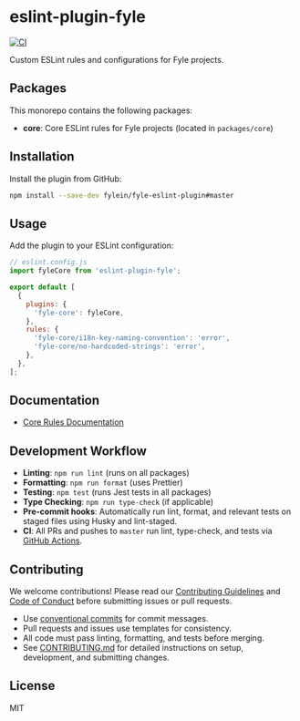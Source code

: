 # eslint-plugin-fyle

[![CI](https://github.com/fylein/fyle-eslint-plugin/actions/workflows/ci.yml/badge.svg)](https://github.com/fylein/fyle-eslint-plugin/actions/workflows/ci.yml)

Custom ESLint rules and configurations for Fyle projects.

## Packages

This monorepo contains the following packages:

- **core**: Core ESLint rules for Fyle projects (located in `packages/core`)

## Installation

Install the plugin from GitHub:

```bash
npm install --save-dev fylein/fyle-eslint-plugin#master
```

## Usage

Add the plugin to your ESLint configuration:

```javascript
// eslint.config.js
import fyleCore from 'eslint-plugin-fyle';

export default [
  {
    plugins: {
      'fyle-core': fyleCore,
    },
    rules: {
      'fyle-core/i18n-key-naming-convention': 'error',
      'fyle-core/no-hardcoded-strings': 'error',
    },
  },
];
```

## Documentation

- [Core Rules Documentation](./packages/docs/README.md)

## Development Workflow

- **Linting**: `npm run lint` (runs on all packages)
- **Formatting**: `npm run format` (uses Prettier)
- **Testing**: `npm test` (runs Jest tests in all packages)
- **Type Checking**: `npm run type-check` (if applicable)
- **Pre-commit hooks**: Automatically run lint, format, and relevant tests on staged files using Husky and lint-staged.
- **CI**: All PRs and pushes to `master` run lint, type-check, and tests via [GitHub Actions](.github/workflows/ci.yml).

## Contributing

We welcome contributions! Please read our [Contributing Guidelines](CONTRIBUTING.md) and [Code of Conduct](CODE_OF_CONDUCT.md) before submitting issues or pull requests.

- Use [conventional commits](https://www.conventionalcommits.org/) for commit messages.
- Pull requests and issues use templates for consistency.
- All code must pass linting, formatting, and tests before merging.
- See [CONTRIBUTING.md](CONTRIBUTING.md) for detailed instructions on setup, development, and submitting changes.

## License

MIT
